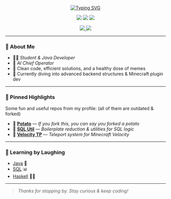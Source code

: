 <p align="center">
  <a href="https://git.io/typing-svg">
    <img src="https://readme-typing-svg.demolab.com?font=Fira+Code&pause=1000&width=435&lines=Student.+Prof.+AI+Chief+Operator.;Clean+Code+Enjoyer.+Java+Dev.+;Meme-based+Learning+Advocate." alt="Typing SVG" />
  </a>
</p>


<p align="center">
  <img src="https://img.shields.io/badge/-Java-ED8B00?style=for-the-badge&logo=java&logoColor=white"/>
  <img src="https://img.shields.io/badge/-SQL-4479A1?style=for-the-badge&logo=mysql&logoColor=white"/>
  <img src="https://img.shields.io/badge/-Haskell-5D4F85?style=for-the-badge&logo=haskell&logoColor=white"/>
</p>

<p align="center">
  <a href="https://github.com/GueniPlayz">
    <img src="https://img.shields.io/badge/GitHub-100000?style=for-the-badge&logo=github&logoColor=white"/>
  </a>
  <a href="https://discord.com/users/462700048707223573">
    <img src="https://img.shields.io/badge/Discord-5865F2?style=for-the-badge&logo=discord&logoColor=white"/>
  </a>
</p>

---

### 👋 About Me

- 🧑‍💻 _Student & Java Developer_
- 🤖 _AI Chief Operator_
- 🎯 Clean code, efficient solutions, and a healthy dose of memes
- 🧠 Currently diving into advanced backend structures & Minecraft plugin dev

---

### 🚀 Pinned Highlights

Some fun and useful repos from my profile: (all of them are outdated & forked)

- 🥔 [**Potato**](https://github.com/GueniPlayz/Potato) — _If you fork this, you can say you forked a potato_
- 🧰 [**SQL Util**](https://github.com/GueniPlayz/sql-util) — _Boilerplate reduction & utilities for SQL logic_
- 🧭 [**Velocity TP**](https://github.com/GueniPlayz/velocity-tp) — _Teleport system for Minecraft Velocity_

---

### 🧠 Learning by Laughing

- [Java](https://youtu.be/jeg_TJvkSjg?t=6) 🎥
- [SQL](https://www.youtube.com/watch?v=u5CVsCnxyXg) 📊
- [Haskell](https://www.youtube.com/watch?v=-UYgORr5Qhg) 😵‍💫

---

> _Thanks for stopping by. Stay curious & keep coding!_

